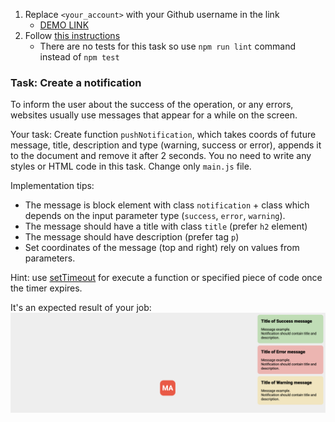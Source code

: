1. Replace `<your_account>` with your Github username in the link
    - [DEMO LINK](https://1nsider21.github.io/js_notification_DOM/)
2. Follow [this instructions](https://mate-academy.github.io/layout_task-guideline/)
    - There are no tests for this task so use `npm run lint` command instead of `npm test` 

### Task: Create a notification

To inform the user about the success of the operation, or any errors, websites usually use messages that appear for a while on the screen.

Your task: Create function `pushNotification`, which takes coords of future message, title, description and type (warning, success or error), appends it to the document and remove it after 2 seconds.
You no need to write any styles or HTML code in this task. Change only `main.js` file.

Implementation tips:
- The message is block element with class `notification` + class which depends on the input parameter type (`success`, `error`, `warning`). 
- The message should have a title with class `title` (prefer `h2` element)
- The message should have description (prefer tag `p`)
- Set coordinates of the message (top and right) rely on values from parameters.

Hint: use [setTimeout](https://developer.mozilla.org/en-US/docs/Web/API/WindowOrWorkerGlobalScope/setTimeout) for execute a function or specified piece of code once the timer expires.

It's an expected result of your job:
![Result](./src/images/result.png)
